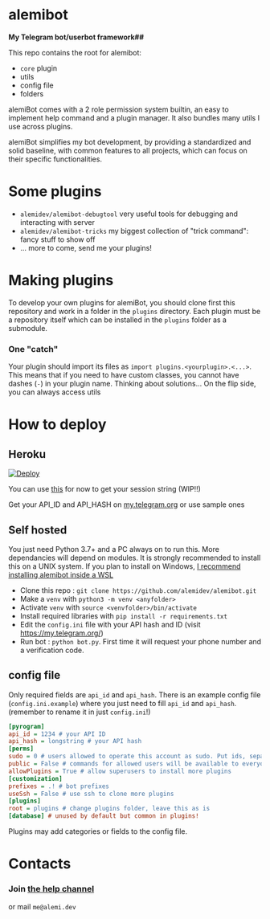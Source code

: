 # alemibot
**My Telegram bot/userbot framework##**

This repo contains the root for alemibot:
* `core` plugin
* utils
* config file
* folders

alemiBot comes with a 2 role permission system builtin, an easy to implement help command and a plugin manager. It also bundles many utils I use across plugins.

alemiBot simplifies my bot development, by providing a standardized and solid baseline, with common features to all projects, which can focus on their specific functionalities.

# Some plugins
* `alemidev/alemibot-debugtool` very useful tools for debugging and interacting with server
* `alemidev/alemibot-tricks` my biggest collection of "trick command": fancy stuff to show off
* ... more to come, send me your plugins!

# Making plugins
To develop your own plugins for alemiBot, you should clone first this repository and work in a folder in the `plugins` directory.
Each plugin must be a repository itself which can be installed in the `plugins` folder as a submodule.
### One "catch"
Your plugin should import its files as `import plugins.<yourplugin>.<...>`. This means that if you need to have custom classes, you cannot have dashes (`-`) in your plugin name. Thinking about solutions... On the flip side, you can always access utils

# How to deploy
## Heroku
[![Deploy](https://www.herokucdn.com/deploy/button.svg)](https://heroku.com/deploy?template=https://github.com/alemidev/alemibot/tree/heroku)

You can use [this](https://replit.com/@dashezup/generate-pyrogram-session-string) for now to get your session string (WIP!!)

Get your API\_ID and API\_HASH on [my.telegram.org](https://my.telegram.org/) or use sample ones

## Self hosted
You just need Python 3.7+ and a PC always on to run this. More dependancies will depend on modules.
It is strongly recommended to install this on a UNIX system. If you plan to install on Windows, 
[I recommend installing alemibot inside a WSL](https://docs.microsoft.com/en-us/windows/wsl/install-win10)
* Clone this repo : `git clone https://github.com/alemidev/alemibot.git`
* Make a `venv` with `python3 -m venv <anyfolder>`
* Activate `venv` with `source <venvfolder>/bin/activate`
* Install required libraries with `pip install -r requirements.txt`
* Edit the `config.ini` file with your API hash and ID (visit https://my.telegram.org/)
* Run bot : `python bot.py`. First time it will request your phone number and a verification code.

## config file
Only required fields are `api_id` and `api_hash`. There is an example config file (`config.ini.example`) where you just need to fill `api_id` and `api_hash`. (remember to rename it in just `config.ini`!)

```ini
[pyrogram]
api_id = 1234 # your API ID
api_hash = longstring # your API hash
[perms]
sudo = 0 # users allowed to operate this account as sudo. Put ids, separate with whitespace
public = False # commands for allowed users will be available to everyone
allowPlugins = True # allow superusers to install more plugins
[customization]
prefixes = .! # bot prefixes
useSsh = False # use ssh to clone more plugins
[plugins]
root = plugins # change plugins folder, leave this as is
[database] # unused by default but common in plugins!
```

Plugins may add categories or fields to the config file.

# Contacts
### Join [the help channel](https://t.me/alemibothelp)
or mail `me@alemi.dev`

